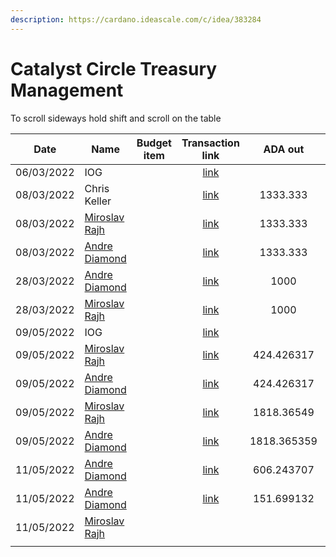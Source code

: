```yaml
---
description: https://cardano.ideascale.com/c/idea/383284
---
```


# Catalyst Circle Treasury Management

To scroll sideways hold shift and scroll on the table

<table><thead><tr><th>Date</th><th>Name</th><th data-type="select">Budget item</th><th align="center">Transaction link</th><th align="center">ADA out</th><th align="center">ADA in</th><th align="center">Balance</th></tr></thead><tbody><tr><td>06/03/2022</td><td>IOG</td><td></td><td align="center"><a href="https://raw.githubusercontent.com/cctreasury/Treasury-system/main/Transactions/Fund7/CC-Treasury-Management/Incoming-IOG/1646555749257-IOG.json">link</a></td><td align="center"></td><td align="center">6196.485045</td><td align="center">6196.485045</td></tr><tr><td>08/03/2022</td><td>Chris Keller</td><td></td><td align="center"><a href="https://raw.githubusercontent.com/cctreasury/Treasury-system/main/Transactions/Fund7/CC-Treasury-Management/CC-Treasurer-remuneration/1646719991917-Christopher-Keller.json">link</a></td><td align="center">1333.333</td><td align="center"></td><td align="center">4863.152045</td></tr><tr><td>08/03/2022</td><td><a href="https://github.com/miroslavrajh/Catalyst-members/blob/main/profiles/R/Miroslav-Rajh.md">Miroslav Rajh</a></td><td></td><td align="center"><a href="https://raw.githubusercontent.com/cctreasury/Treasury-system/main/Transactions/Fund7/CC-Treasury-Management/CC-Treasurer-remuneration/1646726757402-Miroslav-Rajh.json">link</a></td><td align="center">1333.333</td><td align="center"></td><td align="center">3529.819045</td></tr><tr><td>08/03/2022</td><td><a href="https://github.com/miroslavrajh/Catalyst-members/blob/main/profiles/D/Andre-Diamond.md">Andre Diamond</a></td><td></td><td align="center"><a href="https://raw.githubusercontent.com/cctreasury/Treasury-system/main/Transactions/Fund7/CC-Treasury-Management/CC-Treasurer-remuneration/1646720317546-Andr%C3%A9-Diamond.json">link</a></td><td align="center">1333.333</td><td align="center"></td><td align="center">2196.486045</td></tr><tr><td>28/03/2022</td><td><a href="https://github.com/miroslavrajh/Catalyst-members/blob/main/profiles/D/Andre-Diamond.md">Andre Diamond</a></td><td></td><td align="center"><a href="https://raw.githubusercontent.com/cctreasury/Treasury-system/main/Transactions/Fund7/CC-Treasury-Management/CC-Treasurer-remuneration/1648448800597-Andr%C3%A9-Diamond.json">link</a></td><td align="center">1000</td><td align="center"></td><td align="center">1193.625628</td></tr><tr><td>28/03/2022</td><td><a href="https://github.com/miroslavrajh/Catalyst-members/blob/main/profiles/R/Miroslav-Rajh.md">Miroslav Rajh</a></td><td></td><td align="center"><a href="https://raw.githubusercontent.com/cctreasury/Treasury-system/main/Transactions/Fund7/CC-Treasury-Management/CC-Treasurer-remuneration/1648449244456-Miroslav-Rajh.json">link</a></td><td align="center">1000</td><td align="center"></td><td align="center">193.443979</td></tr><tr><td>09/05/2022</td><td>IOG</td><td></td><td align="center"><a href="https://raw.githubusercontent.com/cctreasury/Treasury-system/main/Transactions/Fund7/CC-Treasury-Management/Incoming-IOG/1652109511243-IOG.json">link</a></td><td align="center"></td><td align="center">8636.363636</td><td align="center">8830.807615</td></tr><tr><td>09/05/2022</td><td><a href="https://github.com/miroslavrajh/Catalyst-members/blob/main/profiles/R/Miroslav-Rajh.md">Miroslav Rajh</a></td><td></td><td align="center"><a href="https://raw.githubusercontent.com/cctreasury/Treasury-system/main/Transactions/Fund7/CC-Treasury-Management/CC-Treasurer-remuneration/1652116972471-Miroslav-Rajh.json">link</a></td><td align="center">424.426317</td><td align="center"></td><td align="center">8406.381298</td></tr><tr><td>09/05/2022</td><td><a href="https://github.com/miroslavrajh/Catalyst-members/blob/main/profiles/D/Andre-Diamond.md">Andre Diamond</a></td><td></td><td align="center"><a href="https://raw.githubusercontent.com/cctreasury/Treasury-system/main/Transactions/Fund7/CC-Treasury-Management/CC-Treasurer-remuneration/1652117306665-Andr%C3%A9-Diamond.json">link</a></td><td align="center">424.426317</td><td align="center"></td><td align="center">7981.954981</td></tr><tr><td>09/05/2022</td><td><a href="https://github.com/miroslavrajh/Catalyst-members/blob/main/profiles/R/Miroslav-Rajh.md">Miroslav Rajh</a></td><td></td><td align="center"><a href="https://raw.githubusercontent.com/cctreasury/Treasury-system/main/Transactions/Fund7/CC-Treasury-Management/CC-Treasurer-remuneration/1652117699746-Miroslav-Rajh.json">link</a></td><td align="center">1818.36549</td><td align="center"></td><td align="center">6163.589490</td></tr><tr><td>09/05/2022</td><td><a href="https://github.com/miroslavrajh/Catalyst-members/blob/main/profiles/D/Andre-Diamond.md">Andre Diamond</a></td><td></td><td align="center"><a href="https://raw.githubusercontent.com/cctreasury/Treasury-system/main/Transactions/Fund7/CC-Treasury-Management/CC-Treasurer-remuneration/1652118036692-Andr%C3%A9-Diamond.json">link</a></td><td align="center">1818.365359</td><td align="center"></td><td align="center">4345.224131</td></tr><tr><td>11/05/2022</td><td><a href="https://github.com/miroslavrajh/Catalyst-members/blob/main/profiles/D/Andre-Diamond.md">Andre Diamond</a></td><td></td><td align="center"><a href="https://raw.githubusercontent.com/cctreasury/Treasury-system/main/Transactions/Fund7/CC-Treasury-Management/CC-Treasury-system/1652268824771-Andr%C3%A9-Diamond.json">link</a></td><td align="center">606.243707</td><td align="center"></td><td align="center">3738.980424</td></tr><tr><td>11/05/2022</td><td><a href="https://github.com/miroslavrajh/Catalyst-members/blob/main/profiles/D/Andre-Diamond.md">Andre Diamond</a></td><td></td><td align="center"><a href="https://raw.githubusercontent.com/cctreasury/Treasury-system/main/Transactions/Fund7/CC-Treasury-Management/CC-Treasury-system-documentation/1652269776214-Andr%C3%A9-Diamond.json">link</a></td><td align="center">151.699132</td><td align="center"></td><td align="center">3587.281292</td></tr><tr><td>11/05/2022</td><td><a href="https://github.com/miroslavrajh/Catalyst-members/blob/main/profiles/R/Miroslav-Rajh.md">Miroslav Rajh</a></td><td></td><td align="center"></td><td align="center"></td><td align="center"></td><td align="center"></td></tr><tr><td></td><td></td><td></td><td align="center"></td><td align="center"></td><td align="center"></td><td align="center"></td></tr></tbody></table>
